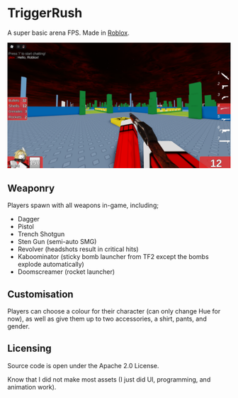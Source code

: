 # TriggerRush
A super basic arena FPS. Made in [Roblox](https://www.roblox.com/games/120574415654510/TriggerRush).

![Screenshot of TriggerRush.](screenshot.png)

## Weaponry
Players spawn with all weapons in-game, including;
- Dagger
- Pistol
- Trench Shotgun
- Sten Gun (semi-auto SMG)
- Revolver (headshots result in critical hits)
- Kaboominator (sticky bomb launcher from TF2 except the bombs explode automatically)
- Doomscreamer (rocket launcher)

## Customisation
Players can choose a colour for their character (can only change Hue for now), as well as give them up to two accessories, a shirt, pants, and gender.

## Licensing
Source code is open under the Apache 2.0 License.

Know that I did not make most assets (I just did UI, programming, and animation work).